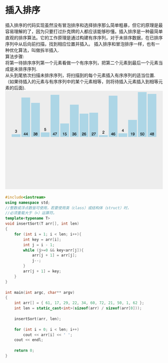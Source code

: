 # 插入排序
插入排序的代码实现虽然没有冒泡排序和选择排序那么简单粗暴，但它的原理是最容易理解的了，因为只要打过扑克牌的人都应该能够秒懂。插入排序是一种最简单直观的排序算法。它的工作原理是通过构建有序序列，对于未排序数据，在已排序序列中从后向前扫描，找到相应位置并插入。
插入排序和冒泡排序一样，也有一种优化算法，叫做拆半插入. <br>
算法步骤: <br>
将第一待排序序列第一个元素看做一个有序序列，把第二个元素到最后一个元素当成是未排序序列. <br>
从头到尾依次扫描未排序序列，将扫描到的每个元素插入有序序列的适当位置.（如果待插入的元素与有序序列中的某个元素相等，则将待插入元素插入到相等元素的后面). <br>
![insert](https://github.com/MA-JIE/coding-offer/blob/master/%E5%B8%B8%E8%A7%81%E6%8E%92%E5%BA%8F%E7%AE%97%E6%B3%95/img/insert.gif) <br>
```cpp
#include<iostream>
using namespace std;
//整数或浮点数皆可使用，若要使用类（class）或结构体（struct）时，
//必须重载大于（>）运算符。
template<typename T>
void insertSort(T arr[], int len)
{
	for (int i = 1; i < len; i++){
		int key = arr[i];
		int j = i - 1;
		while (j>=0 && key<arr[j]){
			arr[j + 1] = arr[j];
			j--;
		}
		arr[j + 1] = key;
	}
}

int main(int argc, char** argv)
{
	int arr[] = { 61, 17, 29, 22, 34, 60, 72, 21, 50, 1, 62 };
	int len = static_cast<int>(sizeof(arr) / sizeof(arr[0]));

	insertSort(arr, len);

	for (int i = 0; i < len; i++)
		cout << arr[i] << ' ';
	cout << endl;

	return 0;
}
```
